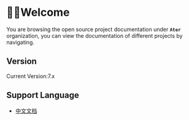 # 🙋‍♂️Welcome

You are browsing the open source project documentation under **`Ater`** organization, you can view the documentation of different projects by navigating.

## Version

Current Version:7.x

## Support Language

- [中文文档](/zh/)
